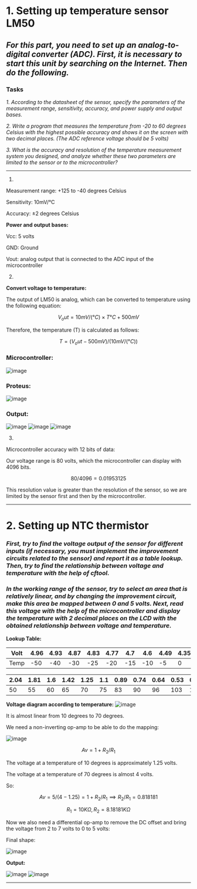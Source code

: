 # 1. Setting up temperature sensor LM50
## _For this part, you need to set up an analog-to-digital converter (ADC). First, it is necessary to start this unit by searching on the Internet. Then do the following._

### Tasks
_1. According to the datasheet of the sensor, specify the parameters of the measurement range, sensitivity, accuracy, and power supply and output bases._

_2. Write a program that measures the temperature from -20 to 60 degrees Celsius with the highest possible accuracy and shows it on the screen with two decimal places. (The ADC reference voltage should be 5 volts)_

_3. What is the accuracy and resolution of the temperature measurement system you designed, and analyze whether these two parameters are limited to the sensor or to the microcontroller?_

***
1.

Measurement range: +125 to -40 degrees Celsius

Sensitivity: 10mV/°C

Accuracy: ±2 degrees Celsius

**Power and output bases:**

Vcc: 5 volts

GND: Ground

Vout: analog output that is connected to the ADC input of the microcontroller

2.

**Convert voltage to temperature:**

The output of LM50 is analog, which can be converted to temperature using the following equation:

$$V_out=10 mV/(°C) ×T°C+500mV$$

Therefore, the temperature (T) is calculated as follows:

$$T = (V_out-500mV)/(10mV/(°C))$$


### Microcontroller:
![image](https://github.com/user-attachments/assets/f8f03242-136c-4a2e-902d-b9648a0359b9)

### Proteus:
![image](https://github.com/user-attachments/assets/97ad6f90-c59e-4aac-ba70-b7ff14987607)

### Output:
![image](https://github.com/user-attachments/assets/87f25461-c8a9-4ef6-883e-257f31cf4fb4)
![image](https://github.com/user-attachments/assets/50cb9a87-94e1-4784-9071-a7450f7344fc)
![image](https://github.com/user-attachments/assets/b646db0d-9850-45e8-afc9-8659fe8e08b5)

3.
Microcontroller accuracy with 12 bits of data:

Our voltage range is 80 volts, which the microcontroller can display with 4096 bits.

$$80/4096= 0.01953125$$

This resolution value is greater than the resolution of the sensor, so we are limited by the sensor first and then by the microcontroller.

***
# 2. Setting up NTC thermistor 
### _First, try to find the voltage output of the sensor for different inputs (if necessary, you must implement the improvement circuits related to the sensor) and report it as a table lookup. Then, try to find the relationship between voltage and temperature with the help of cftool._
### _In the working range of the sensor, try to select an area that is relatively linear, and by changing the improvement circuit, make this area be mapped between 0 and 5 volts. Next, read this voltage with the help of the microcontroller and display the temperature with 2 decimal places on the LCD with the obtained relationship between voltage and temperature._

**Lookup Table:**

| Volt | 4.96 | 4.93 | 4.87 | 4.83 | 4.77 | 4.7  | 4.6  | 4.49 | 4.35 | 4.12 | 3.88 | 3.7  | 3.41 | 3.2  | 2.89 | 2.69 | 2.43 | 2.23 |
|------|------|------|------|------|------|------|------|------|------|------|------|------|------|------|------|------|------|------|
| Temp | -50  | -40  | -30  | -25  | -20  | -15  | -10  | -5   | 0    | 7    | 13   | 17   | 23   | 27   | 33   | 37   | 42   | 46   |

| 2.04 | 1.81 | 1.6  | 1.42 | 1.25 | 1.1  | 0.89 | 0.74 | 0.64 | 0.53 | 0.44 | 0.35 | 0.27 | 0.21 | 0.17 |
|------|------|------|------|------|------|------|------|------|------|------|------|------|------|------|
| 50   | 55   | 60   | 65   | 70   | 75   | 83   | 90   | 96   | 103  | 110  | 120  | 130  | 140  | 150  |


**Voltage diagram according to temperature:**
![image](https://github.com/user-attachments/assets/ad4dc0b2-b468-4cc1-8149-9601014778d9)

It is almost linear from 10 degrees to 70 degrees.

We need a non-inverting op-amp to be able to do the mapping:

![image](https://github.com/user-attachments/assets/576f90e3-5337-4834-a302-e17622cff580)

$$Av=1+R_2/R_1$$ 

The voltage at a temperature of 10 degrees is approximately 1.25 volts.

The voltage at a temperature of 70 degrees is almost 4 volts.

So:

$$Av=5/(4-1.25)=1+R_2/R_1 ⟹R_2/R_1 =  0.818181$$

$$R_1=10KΩ  ,   R_2=8.18181KΩ$$

Now we also need a differential op-amp to remove the DC offset and bring the voltage from 2 to 7 volts to 0 to 5 volts:

Final shape:

![image](https://github.com/user-attachments/assets/6119bb9d-cbb4-4de7-a29f-24f4a089468f)

**Output:**

![image](https://github.com/user-attachments/assets/d2143c69-d273-47c3-a898-cf073ba00ef5)
![image](https://github.com/user-attachments/assets/e01c7cbd-3027-4a65-a8d3-32d9b3b6b471)

***
